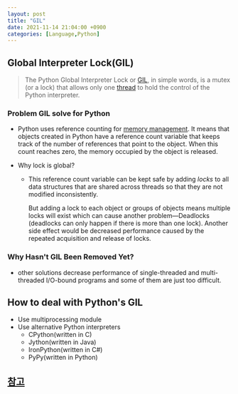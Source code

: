 ```yaml
---
layout: post
title: "GIL"
date: 2021-11-14 21:04:00 +0900
categories: [Language,Python]
---
```


## Global Interpreter Lock(GIL)

>  The Python Global Interpreter Lock or [GIL](https://wiki.python.org/moin/GlobalInterpreterLock), in simple words, is a mutex (or a lock) that allows only one [thread](https://realpython.com/intro-to-python-threading/) to hold the control of the Python interpreter.

### Problem GIL solve for Python

- Python uses reference counting for [memory management](https://realpython.com/python-memory-management/). It means that objects created in Python have a reference count variable that keeps track of the number of references that point to the object. When this count reaches zero, the memory occupied by the object is released.

- Why lock is global?

  - This reference count variable can be kept safe by adding *locks* to all data structures that are shared across threads so that they are not modified inconsistently.

    But adding a lock to each object or groups of objects means multiple locks will exist which can cause another problem—Deadlocks (deadlocks can only happen if there is more than one lock). Another side effect would be decreased performance caused by the repeated acquisition and release of locks.

### Why Hasn't GIL Been Removed Yet?

- other solutions decrease performance of single-threaded and multi-threaded I/O-bound programs and some of them are just too difficult.

## How to deal with Python's GIL

- Use multiprocessing module
- Use alternative Python interpreters
  - CPython(written in C)
  - Jython(written in Java)
  - IronPython(written in C#)
  - PyPy(written in Python)

## [참고](https://realpython.com/python-gil/)

